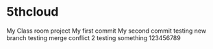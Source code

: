 # 5thcloud
My Class room project
My first commit
My second commit
testing new branch
testing merge conflict 2
testing something
123456789
